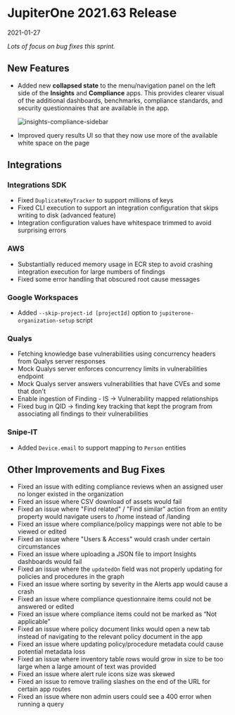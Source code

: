 # JupiterOne 2021.63 Release

2021-01-27

_Lots of focus on bug fixes this sprint._ 

## New Features

- Added new **collapsed state** to the menu/navigation panel on the left side of
  the **Insights** and **Compliance** apps. This provides clearer visual of the
  additional dashboards, benchmarks, compliance standards, and security
  questionnaires that are available in the app.

  ![insights-compliance-sidebar](../assets/insights-compliance-sidebar.png)

- Improved query results UI so that they now use more of the available white
  space on the page

## Integrations

### Integrations SDK

- Fixed `DuplicateKeyTracker` to support millions of keys
- Fixed CLI execution to support an integration configuration that skips writing to disk (advanced feature)
- Integration configuration values have whitespace trimmed to avoid surprising errors

### AWS

- Substantially reduced memory usage in ECR step to avoid crashing integration execution for large numbers of findings
- Fixed some error handling that obscured root cause messages

### Google Workspaces

- Added `--skip-project-id [projectId]` option to `jupiterone-organization-setup` script

### Qualys

- Fetching knowledge base vulnerabilities using concurrency headers from Qualys server responses
- Mock Qualys server enforces concurrency limits in vulnerabilities endpoint
- Mock Qualys server answers vulnerabilities that have CVEs and some that don't
- Enable ingestion of Finding - IS -> Vulnerability mapped relationships
- Fixed bug in QID -> finding key tracking that kept the program from associating all findings to their vulnerabilities

### Snipe-IT

- Added `Device.email` to support mapping to `Person` entities

## Other Improvements and Bug Fixes

- Fixed an issue with editing compliance reviews when an assigned user no longer existed in the organization
- Fixed an issue where CSV download of assets would fail
- Fixed an issue where "Find related" / "Find similar" action from an entity property would navigate users to /home instead of /landing
- Fixed an issue where compliance/policy mappings were not able to be viewed or edited
- Fixed an issue where "Users & Access" would crash under certain circumstances
- Fixed an issue where uploading a JSON file to import Insights dashboards would fail
- Fixed an issue where the `updatedOn` field was not properly updating for policies and procedures in the graph
- Fixed an issue where sorting by severity in the Alerts app would cause a crash
- Fixed an issue where compliance questionnaire items could not be answered or edited
- Fixed an issue where compliance items could not be marked as “Not applicable”
- Fixed an issue where policy document links would open a new tab instead of navigating to the relevant policy document in the app
- Fixed an issue where updating policy/procedure metadata could cause potential metadata loss
- Fixed an issue where inventory table rows would grow in size to be too large when a large amount of text was provided
- Fixed an issue where alert rule icons size was skewed
- Fixed an issue to remove trailing slashes on the end of the URL for certain app routes
- Fixed an issue where non admin users could see a 400 error when running a query
